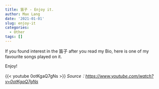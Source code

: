 ```yaml
---
title: 笛子 - Enjoy it.
author: Max Lang
date: '2021-01-01'
slug: enjoy-it
categories:
  - Other
tags: []
---
```

If you found interest in the 笛子 after you read my Bio, here is one of my favourite songs played on it. 

Enjoy!

{{< youtube 0otKgaQ7gNs >}}
*Source：https://www.youtube.com/watch?v=0otKgaQ7gNs*